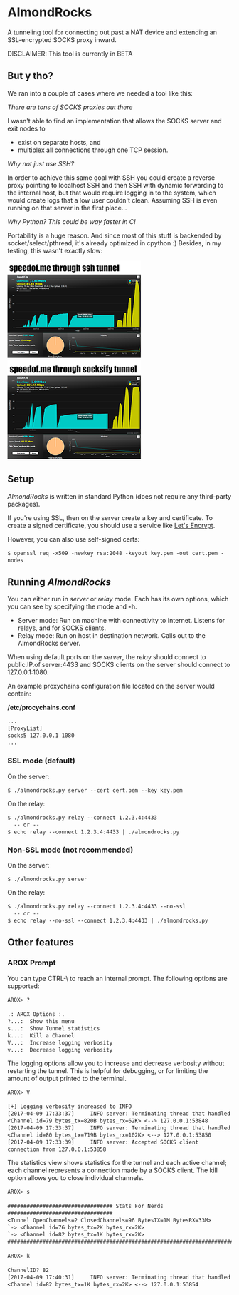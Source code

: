 # AlmondRocks

A tunneling tool for connecting out past a NAT device and extending an SSL-encrypted SOCKS proxy inward.

DISCLAIMER: This tool is currently in BETA

## But y tho?
We ran into a couple of cases where we needed a tool like this:

*There are tons of SOCKS proxies out there*

I wasn't able to find an implementation that allows the SOCKS server and exit nodes to
- exist on separate hosts, and
- multiplex all connections through one TCP session.

*Why not just use SSH?*

In order to achieve this same goal with SSH you could create a reverse proxy pointing to localhost SSH and then SSH with dynamic forwarding to the internal host, but that would require logging in to the system, which would create logs that a low user couldn't clean. Assuming SSH is even running on that server in the first place...

*Why Python? This could be way faster in C!*

Portability is a huge reason. And since most of this stuff is backended by socket/select/pthread, it's already optimized in cpython :) Besides, in my testing, this wasn't exactly slow:

![speedtest](.files/speedtest.png)

## Setup
*AlmondRocks* is written in standard Python (does not require any third-party packages).

If you're using SSL, then on the server create a key and certificate. To create a signed certificate, you should use a service like [Let's Encrypt](https://letsencrypt.org/getting-started/).

However, you can also use self-signed certs:
```
$ openssl req -x509 -newkey rsa:2048 -keyout key.pem -out cert.pem -nodes
```

## Running *AlmondRocks*
You can either run in *server* or *relay* mode. Each has its own options, which you can see by specifying the mode and **-h**.
- Server mode: Run on machine with connectivity to Internet. Listens for relays, and for SOCKS clients.
- Relay mode: Run on host in destination network. Calls out to the AlmondRocks server.

When using default ports on the *server*, the *relay* should connect to public.IP.of.server:4433 and SOCKS clients on the server should connect to 127.0.0.1:1080.

An example proxychains configuration file located on the server would contain:

**/etc/procychains.conf**
```
...
[ProxyList]
socks5 127.0.0.1 1080
...
```

### SSL mode (default)
On the server:
```
$ ./almondrocks.py server --cert cert.pem --key key.pem
```
On the relay:
```
$ ./almondrocks.py relay --connect 1.2.3.4:4433
  -- or --
$ echo relay --connect 1.2.3.4:4433 | ./almondrocks.py
```

### Non-SSL mode (not recommended)
On the server:
```
$ ./almondrocks.py server
```
On the relay:
```
$ ./almondrocks.py relay --connect 1.2.3.4:4433 --no-ssl
  -- or --
$ echo relay --no-ssl --connect 1.2.3.4:4433 | ./almondrocks.py
```

## Other features
### AROX Prompt
You can type CTRL-\ to reach an internal prompt. The following options are supported:
```
AROX> ?

.: AROX Options :.
?...:  Show this menu
s...:  Show Tunnel statistics
k...:  Kill a Channel
V...:  Increase logging verbosity
v...:  Decrease logging verbosity
```

The logging options allow you to increase and decrease verbosity without restarting the tunnel. This is helpful for debugging, or for limiting the amount of output printed to the terminal.
```
AROX> V

[+] Logging verbosity increased to INFO
[2017-04-09 17:33:37]     INFO server: Terminating thread that handled <Channel id=79 bytes_tx=820B bytes_rx=62K> <--> 127.0.0.1:53848
[2017-04-09 17:33:37]     INFO server: Terminating thread that handled <Channel id=80 bytes_tx=719B bytes_rx=102K> <--> 127.0.0.1:53850
[2017-04-09 17:33:39]     INFO server: Accepted SOCKS client connection from 127.0.0.1:53858
```

The statistics view shows statistics for the tunnel and each active channel; each channel represents a connection made by a SOCKS client. The kill option allows you to close individual channels.
```
AROX> s

################################# Stats For Nerds #################################
<Tunnel OpenChannels=2 ClosedChannels=96 BytesTX=1M BytesRX=33M>
`-> <Channel id=76 bytes_tx=2K bytes_rx=2K>
`-> <Channel id=82 bytes_tx=1K bytes_rx=2K>
###################################################################################

AROX> k

ChannelID? 82
[2017-04-09 17:40:31]     INFO server: Terminating thread that handled <Channel id=82 bytes_tx=1K bytes_rx=2K> <--> 127.0.0.1:53854
```
